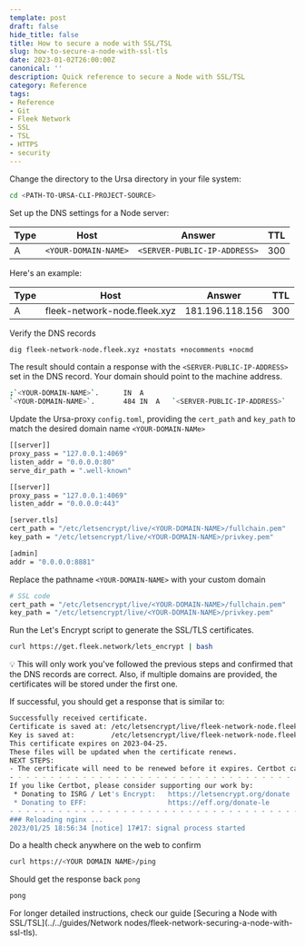 ```yaml
---
template: post
draft: false
hide_title: false
title: How to secure a node with SSL/TSL
slug: how-to-secure-a-node-with-ssl-tls
date: 2023-01-02T26:00:00Z
canonical: ''
description: Quick reference to secure a Node with SSL/TSL
category: Reference
tags:
- Reference
- Git
- Fleek Network
- SSL
- TSL
- HTTPS
- security
---
```


Change the directory to the Ursa directory in your file system:

```sh
cd <PATH-TO-URSA-CLI-PROJECT-SOURCE>
```

Set up the DNS settings for a Node server:

| Type        | Host                              | Answer                          | TTL         |
| ----------- | --------------------------------- | ------------------------------- | ----------- |
| A           | `<YOUR-DOMAIN-NAME>`                | `<SERVER-PUBLIC-IP-ADDRESS>`  | 300         |

Here's an example:

| Type        | Host                              | Answer            | TTL         |
| ----------- | --------------------------------- | ----------------- | ----------- |
| A           | fleek-network-node.fleek.xyz      |  181.196.118.156  | 300         |

Verify the DNS records

```sh
dig fleek-network-node.fleek.xyz +nostats +nocomments +nocmd
```

The result should contain a response with the `<SERVER-PUBLIC-IP-ADDRESS>` set in the DNS record. Your domain should point to the machine address.

```sh
;`<YOUR-DOMAIN-NAME>`.      IN	A
`<YOUR-DOMAIN-NAME>`.		484 IN	A	`<SERVER-PUBLIC-IP-ADDRESS>` 
```

Update the Ursa-proxy `config.toml`, providing the `cert_path` and `key_path` to match the desired domain name `<YOUR-DOMAIN-NAMe>`

```sh
[[server]]
proxy_pass = "127.0.0.1:4069"
listen_addr = "0.0.0.0:80"
serve_dir_path = ".well-known"

[[server]]
proxy_pass = "127.0.0.1:4069"
listen_addr = "0.0.0.0:443"

[server.tls]
cert_path = "/etc/letsencrypt/live/<YOUR-DOMAIN-NAME>/fullchain.pem"
key_path = "/etc/letsencrypt/live/<YOUR-DOMAIN-NAME>/privkey.pem"

[admin]
addr = "0.0.0.0:8881"
```

Replace the pathname `<YOUR-DOMAIN-NAME>` with your custom domain

```sh
# SSL code
cert_path = "/etc/letsencrypt/live/<YOUR-DOMAIN-NAME>/fullchain.pem"
key_path = "/etc/letsencrypt/live/<YOUR-DOMAIN-NAME>/privkey.pem"
```

Run the Let's Encrypt script to generate the SSL/TLS certificates.

```sh
curl https://get.fleek.network/lets_encrypt | bash
```

💡 This will only work you've followed the previous steps and confirmed that the DNS records are correct. Also, if multiple domains are provided, the certificates will be stored under the first one.

If successful, you should get a response that is similar to:

```sh
Successfully received certificate.
Certificate is saved at: /etc/letsencrypt/live/fleek-network-node.fleek.xyz/fullchain.pem
Key is saved at:         /etc/letsencrypt/live/fleek-network-node.fleek.xyz/privkey.pem
This certificate expires on 2023-04-25.
These files will be updated when the certificate renews.
NEXT STEPS:
- The certificate will need to be renewed before it expires. Certbot can automatically renew the certificate in the background, but you may need to take steps to enable that functionality. See https://certbot.org/renewal-setup for instructions.
- - - - - - - - - - - - - - - - - - - - - - - - - - - - - - - - - - - - - - - -
If you like Certbot, please consider supporting our work by:
 * Donating to ISRG / Let's Encrypt:   https://letsencrypt.org/donate
 * Donating to EFF:                    https://eff.org/donate-le
- - - - - - - - - - - - - - - - - - - - - - - - - - - - - - - - - - - - - - - -
### Reloading nginx ...
2023/01/25 18:56:34 [notice] 17#17: signal process started
```

Do a health check anywhere on the web to confirm

```sh
curl https://<YOUR DOMAIN NAME>/ping
```

Should get the response back `pong`

```sh
pong
```

For longer detailed instructions, check our guide [Securing a Node with SSL/TSL](../../guides/Network nodes/fleek-network-securing-a-node-with-ssl-tls).